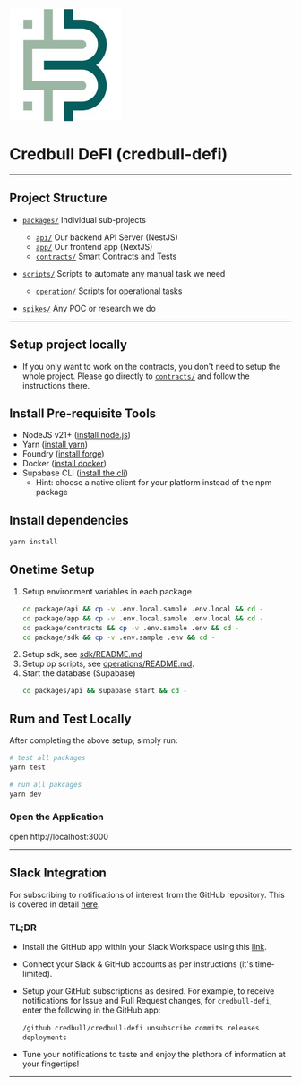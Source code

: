 <img src="credbull-logo.jpg" alt="Credbull Logo"/>

# Credbull DeFI (credbull-defi)

---
## Project Structure

* [`packages/`](./packages) Individual sub-projects
    * [`api/`](./packages/api) Our backend API Server (NestJS)
    * [`app/`](./packages/app) Our frontend app (NextJS)
    * [`contracts/`](./packages/contracts) Smart Contracts and Tests

* [`scripts/`](./scripts) Scripts to automate any manual task we need
    * [`operation/`](./scripts/operation) Scripts for operational tasks

* [`spikes/`](./spikes) Any POC or research we do

---
## Setup project locally

- If you only want to work on the contracts, you don't need to setup the whole project. 
Please go directly to [`contracts/`](./packages/contracts/README.md) and follow the instructions there.

## Install Pre-requisite Tools
- NodeJS v21+ ([install node.js](https://nodejs.org/en/learn/getting-started/how-to-install-nodejs))
- Yarn ([install yarn](https://v3.yarnpkg.com/getting-started/install))
- Foundry ([install forge](https://book.getfoundry.sh/getting-started/installation))
- Docker ([install docker](https://docs.docker.com/get-docker/))
- Supabase CLI ([install the cli](https://github.com/supabase/cli#install-the-cli))
  - Hint: choose a native client for your platform instead of the npm package


## Install dependencies
```bash
yarn install
```
## Onetime Setup
1. Setup environment variables in each package
    ```bash
    cd package/api && cp -v .env.local.sample .env.local && cd -
    cd package/app && cp -v .env.local.sample .env.local && cd -
    cd package/contracts && cp -v .env.sample .env && cd - 
    cd package/sdk && cp -v .env.sample .env && cd - 
    ```
1. Setup sdk, see [sdk/README.md](packages/sdk/README.md)
1. Setup op scripts, see [operations/README.md](scripts/operation/README.md). 
1. Start the database (Supabase)
    ```bash
    cd packages/api && supabase start && cd -
    ```

## Rum and Test Locally
After completing the above setup, simply run:
```bash
# test all packages
yarn test
```

```bash
# run all pakcages
yarn dev
```

### Open the Application
open http://localhost:3000

---
## Slack Integration
For subscribing to notifications of interest from the GitHub repository.
This is covered in detail [here](https://github.com/integrations/slack).

### TL;DR
* Install the GitHub app within your Slack Workspace using this [link](https://slack.com/apps/A01BP7R4KNY-github).
* Connect your Slack & GitHub accounts as per instructions (it's time-limited).
* Setup your GitHub subscriptions as desired. For example, to receive notifications for Issue and Pull Request changes, for `credbull-defi`, enter the following in the GitHub app:

  ```/github credbull/credbull-defi unsubscribe commits releases deployments```
* Tune your notifications to taste and enjoy the plethora of information at your fingertips! 
---

